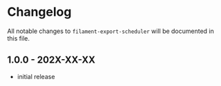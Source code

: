 # Changelog

All notable changes to `filament-export-scheduler` will be documented in this file.

## 1.0.0 - 202X-XX-XX

- initial release
